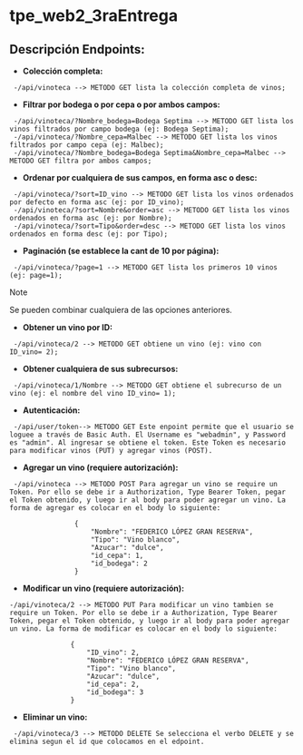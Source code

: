 # tpe_web2_3raEntrega

## Descripción Endpoints:

 + **Colección completa:**
```
 -/api/vinoteca --> METODO GET lista la colección completa de vinos;
```
 + **Filtrar por bodega o por cepa o por ambos campos:**
```
 -/api/vinoteca/?Nombre_bodega=Bodega Septima --> METODO GET lista los vinos filtrados por campo bodega (ej: Bodega Septima);
 -/api/vinoteca/?Nombre_cepa=Malbec --> METODO GET lista los vinos filtrados por campo cepa (ej: Malbec);
 -/api/vinoteca/?Nombre_bodega=Bodega Septima&Nombre_cepa=Malbec --> METODO GET filtra por ambos campos;
```
 + **Ordenar por cualquiera de sus campos, en forma asc o desc:**
```
 -/api/vinoteca/?sort=ID_vino --> METODO GET lista los vinos ordenados por defecto en forma asc (ej: por ID_vino);
 -/api/vinoteca/?sort=Nombre&order=asc --> METODO GET lista los vinos ordenados en forma asc (ej: por Nombre);
 -/api/vinoteca/?sort=Tipo&order=desc --> METODO GET lista los vinos ordenados en forma desc (ej: por Tipo);
```
 + **Paginación (se establece la cant de 10 por página):**
```
 -/api/vinoteca/?page=1 --> METODO GET lista los primeros 10 vinos (ej: page=1);
```
> [!Note]
> Se pueden combinar cualquiera de las opciones anteriores. 

 + **Obtener un vino por ID:**
```
 -/api/vinoteca/2 --> METODO GET obtiene un vino (ej: vino con ID_vino= 2);
```
 + **Obtener cualquiera de sus subrecursos:**
```
 -/api/vinoteca/1/Nombre --> METODO GET obtiene el subrecurso de un vino (ej: el nombre del vino ID_vino= 1);
```
 + **Autenticación:**
```
 -/api/user/token--> METODO GET Este enpoint permite que el usuario se loguee a través de Basic Auth. El Username es "webadmin", y Password es "admin". Al ingresar se obtiene el token. Este Token es necesario para modificar vinos (PUT) y agregar vinos (POST). 
```
 + **Agregar un vino (requiere autorización):**
``` 
 -/api/vinoteca --> METODO POST Para agregar un vino se require un Token. Por ello se debe ir a Authorization, Type Bearer Token, pegar el Token obtenido, y luego ir al body para poder agregar un vino. La forma de agregar es colocar en el body lo siguiente:
 
                {
                    "Nombre": "FEDERICO LÓPEZ GRAN RESERVA",
                    "Tipo": "Vino blanco",
                    "Azucar": "dulce",
                    "id_cepa": 1,
                    "id_bodega": 2
                }
```
 + **Modificar un vino (requiere autorización):**
 ```
 -/api/vinoteca/2 --> METODO PUT Para modificar un vino tambien se require un Token. Por ello se debe ir a Authorization, Type Bearer Token, pegar el Token obtenido, y luego ir al body para poder agregar un vino. La forma de modificar es colocar en el body lo siguiente:

                {
                    "ID_vino": 2,
                    "Nombre": "FEDERICO LÓPEZ GRAN RESERVA",
                    "Tipo": "Vino blanco",
                    "Azucar": "dulce",
                    "id_cepa": 2,
                    "id_bodega": 3
                }
```
 + **Eliminar un vino:**
```
 -/api/vinoteca/3 --> METODO DELETE Se selecciona el verbo DELETE y se elimina segun el id que colocamos en el edpoint.
```
